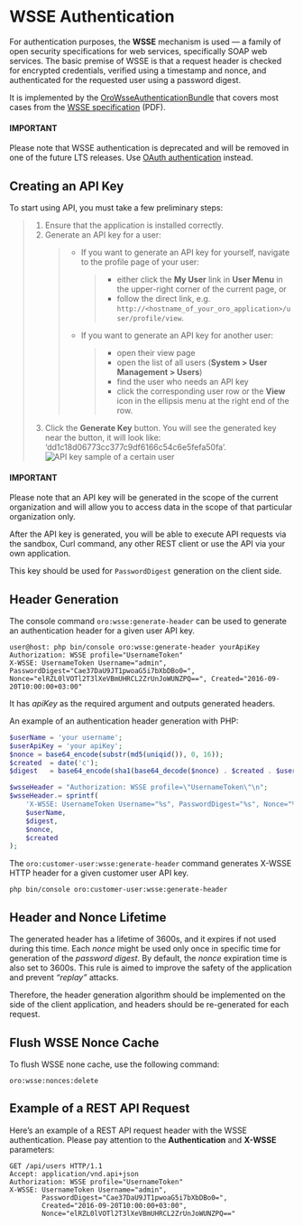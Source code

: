 <a id="web-services-api-authentication-wsse"></a>

<a id="index-0"></a>

# WSSE Authentication

For authentication purposes, the **WSSE** mechanism is used — a family of open security specifications for web services,
specifically SOAP web services. The basic premise of WSSE is that a request header is checked for encrypted credentials,
verified using a timestamp and nonce, and authenticated for the requested user using a password digest.

It is implemented by the <a href="https://github.com/oroinc/platform/tree/5.0/src/Oro/Bundle/WsseAuthenticationBundle" target="_blank">OroWsseAuthenticationBundle</a> that covers most cases from the <a href="http://docs.oasis-open.org/wss/2004/01/oasis-200401-wss-soap-message-security-1.0.pdf" target="_blank">WSSE specification</a> (PDF).

#### IMPORTANT
Please note that WSSE authentication is deprecated and will be removed in one of the future LTS releases.
Use [OAuth authentication](oauth.md#web-services-api-authentication-oauth) instead.

## Creating an API Key

To start using API, you must take a few preliminary steps:

> 1. Ensure that the application is installed correctly.
> 2. Generate an API key for a user:
>    > - If you want to generate an API key for yourself, navigate to the profile page of your user:
>    >   > - either click the **My User** link in **User Menu** in the upper-right corner of the current page, or
>    >   > - follow the direct link, e.g. `http://<hostname_of_your_oro_application>/user/profile/view`.
>    > - If you want to generate an API key for another user:
>    >   > - open their view page
>    >   > - open the list of all users (**System > User Management > Users**)
>    >   > - find the user who needs an API key
>    >   > - click the corresponding user row or the <i class="fa fa-eye fa-lg" aria-hidden="true"></i> **View** icon in the ellipsis menu at the right end of the row.
> 3. Click the **Generate Key** button. You will see the generated key near the button, it will look like: ‘dd1c18d06773cc377c9df6166c54c6e5fefa50fa’.
![API key sample of a certain user](img/backend/api/user_api_key_generation.png)

#### IMPORTANT
Please note that an API key will be generated in the scope of the current organization and will allow you to access data
in the scope of that particular organization only.

After the API key is generated, you will be able to execute API requests via the sandbox, Curl command, any other REST client or use the API via your own application.

This key should be used for `PasswordDigest` generation on the client side.

## Header Generation

The console command `oro:wsse:generate-header` can be used to generate an authentication header for a given user API key.

```none
user@host: php bin/console oro:wsse:generate-header yourApiKey
Authorization: WSSE profile="UsernameToken"
X-WSSE: UsernameToken Username="admin", PasswordDigest="Cae37DaU9JT1pwoaG5i7bXbDBo0=", Nonce="elRZL0lVOTl2T3lXeVBmUHRCL2ZrUnJoWUNZPQ==", Created="2016-09-20T10:00:00+03:00"
```

It has *apiKey* as the required argument and outputs generated headers.

An example of an authentication header generation with PHP:

```php
$userName = 'your username';
$userApiKey = 'your apiKey';
$nonce = base64_encode(substr(md5(uniqid()), 0, 16));
$created  = date('c');
$digest   = base64_encode(sha1(base64_decode($nonce) . $created . $userApiKey, true));

$wsseHeader = "Authorization: WSSE profile=\"UsernameToken\"\n";
$wsseHeader.= sprintf(
    'X-WSSE: UsernameToken Username="%s", PasswordDigest="%s", Nonce="%s", Created="%s"',
    $userName,
    $digest,
    $nonce,
    $created
);
```

The `oro:customer-user:wsse:generate-header` command generates X-WSSE HTTP header for a given customer user API key.

```none
php bin/console oro:customer-user:wsse:generate-header
```

## Header and Nonce Lifetime

The generated header has a lifetime of 3600s, and it expires if not used during this time.
Each *nonce* might be used only once in specific time for generation of the *password digest*.
By default, the *nonce* expiration time is also set to 3600s.
This rule is aimed to improve the safety of the application and prevent  *“replay”* attacks.

Therefore, the header generation algorithm should be implemented on the side of the client application, and headers should be re-generated for each request.

## Flush WSSE Nonce Cache

To flush WSSE none cache, use the following command:

```none
oro:wsse:nonces:delete
```

## Example of a REST API Request

Here’s an example of a REST API request header with the WSSE authentication.
Please pay attention to the **Authentication** and **X-WSSE** parameters:

```http
GET /api/users HTTP/1.1
Accept: application/vnd.api+json
Authorization: WSSE profile="UsernameToken"
X-WSSE: UsernameToken Username="admin",
        PasswordDigest="Cae37DaU9JT1pwoaG5i7bXbDBo0=",
        Created="2016-09-20T10:00:00+03:00",
        Nonce="elRZL0lVOTl2T3lXeVBmUHRCL2ZrUnJoWUNZPQ=="
```

<!-- Frontend -->
<!-- fa-bars = fa-navicon -->
<!-- Ic Tiles is used as Set As Default in saved views, and as tiles in display layout options -->
<!-- IcPencil refers to Rename in Commerce and Inline Editing in CRM -->
<!-- Check mark in the square. -->
<!-- SortDesc is also used as drop-down arrow -->
